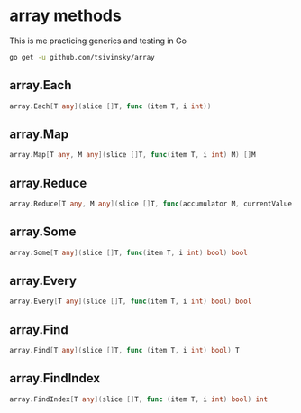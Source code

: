 # array methods

This is me practicing generics and testing in Go

```bash
go get -u github.com/tsivinsky/array
```

## array.Each

```go
array.Each[T any](slice []T, func (item T, i int))
```

## array.Map

```go
array.Map[T any, M any](slice []T, func(item T, i int) M) []M
```

## array.Reduce

```go
array.Reduce[T any, M any](slice []T, func(accumulator M, currentValue T) M, initialValue M) M
```

## array.Some

```go
array.Some[T any](slice []T, func(item T, i int) bool) bool
```

## array.Every

```go
array.Every[T any](slice []T, func(item T, i int) bool) bool
```

## array.Find

```go
array.Find[T any](slice []T, func (item T, i int) bool) T
```

## array.FindIndex

```go
array.FindIndex[T any](slice []T, func (item T, i int) bool) int
```
